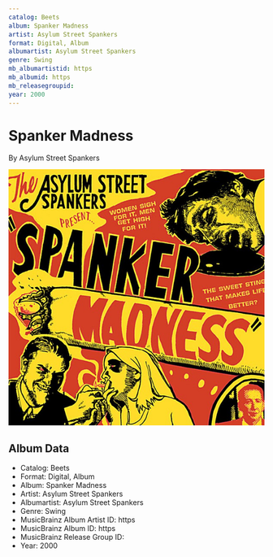 ```yaml
---
catalog: Beets
album: Spanker Madness
artist: Asylum Street Spankers
format: Digital, Album
albumartist: Asylum Street Spankers
genre: Swing
mb_albumartistid: https
mb_albumid: https
mb_releasegroupid: 
year: 2000
---
```


# Spanker Madness

By Asylum Street Spankers

![](../../assets/beetscovers/Asylum_Street_Spankers-Spanker_Madness.jpg)

## Album Data

- Catalog: Beets
- Format: Digital, Album
- Album: Spanker Madness
- Artist: Asylum Street Spankers
- Albumartist: Asylum Street Spankers
- Genre: Swing
- MusicBrainz Album Artist ID: https
- MusicBrainz Album ID: https
- MusicBrainz Release Group ID: 
- Year: 2000

